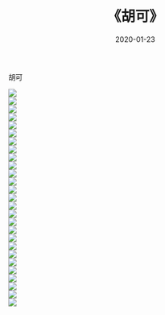﻿---
layout: post
title:  《胡可》
date:   2020-01-23
img: http://pic.660000.xyz/1:/壁纸/明星魅力/华人明星/胡可/000.jpg
categories: [美女, 清纯, 唯美]
---

胡可

 ![](http://pic.660000.xyz/1:/壁纸/明星魅力/华人明星/胡可/001.jpg) <br>![](http://pic.660000.xyz/1:/壁纸/明星魅力/华人明星/胡可/002.jpg) <br>![](http://pic.660000.xyz/1:/壁纸/明星魅力/华人明星/胡可/003.jpg) <br>![](http://pic.660000.xyz/1:/壁纸/明星魅力/华人明星/胡可/004.jpg) <br>![](http://pic.660000.xyz/1:/壁纸/明星魅力/华人明星/胡可/005.jpg) <br>![](http://pic.660000.xyz/1:/壁纸/明星魅力/华人明星/胡可/006.jpg) <br>![](http://pic.660000.xyz/1:/壁纸/明星魅力/华人明星/胡可/007.jpg) <br>![](http://pic.660000.xyz/1:/壁纸/明星魅力/华人明星/胡可/008.jpg) <br>![](http://pic.660000.xyz/1:/壁纸/明星魅力/华人明星/胡可/009.jpg) <br>![](http://pic.660000.xyz/1:/壁纸/明星魅力/华人明星/胡可/010.jpg) <br>![](http://pic.660000.xyz/1:/壁纸/明星魅力/华人明星/胡可/011.jpg) <br>![](http://pic.660000.xyz/1:/壁纸/明星魅力/华人明星/胡可/012.jpg) <br>![](http://pic.660000.xyz/1:/壁纸/明星魅力/华人明星/胡可/013.jpg) <br>![](http://pic.660000.xyz/1:/壁纸/明星魅力/华人明星/胡可/014.jpg) <br>![](http://pic.660000.xyz/1:/壁纸/明星魅力/华人明星/胡可/015.jpg) <br>![](http://pic.660000.xyz/1:/壁纸/明星魅力/华人明星/胡可/016.jpg) <br>![](http://pic.660000.xyz/1:/壁纸/明星魅力/华人明星/胡可/017.jpg) <br>![](http://pic.660000.xyz/1:/壁纸/明星魅力/华人明星/胡可/018.jpg) <br>![](http://pic.660000.xyz/1:/壁纸/明星魅力/华人明星/胡可/019.jpg) <br>![](http://pic.660000.xyz/1:/壁纸/明星魅力/华人明星/胡可/020.jpg) <br>![](http://pic.660000.xyz/1:/壁纸/明星魅力/华人明星/胡可/021.jpg) <br>![](http://pic.660000.xyz/1:/壁纸/明星魅力/华人明星/胡可/022.jpg) <br>![](http://pic.660000.xyz/1:/壁纸/明星魅力/华人明星/胡可/023.jpg) <br>![](http://pic.660000.xyz/1:/壁纸/明星魅力/华人明星/胡可/024.jpg) <br>![](http://pic.660000.xyz/1:/壁纸/明星魅力/华人明星/胡可/025.jpg) <br>![](http://pic.660000.xyz/1:/壁纸/明星魅力/华人明星/胡可/026.jpg) <br>![](http://pic.660000.xyz/1:/壁纸/明星魅力/华人明星/胡可/027.jpg) <br>